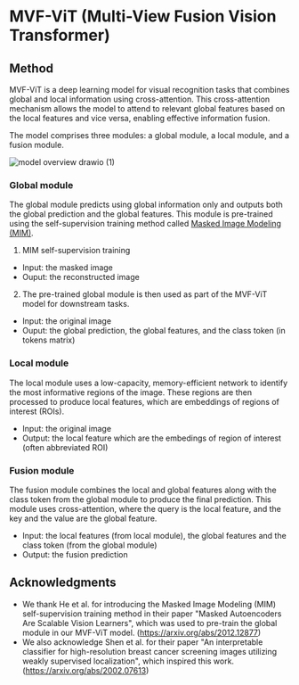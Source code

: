 # MVF-ViT (Multi-View Fusion Vision Transformer)

## Method
MVF-ViT is a deep learning model for visual recognition tasks that combines global and local information using cross-attention. This cross-attention mechanism allows the model to attend to relevant global features based on the local features and vice versa, enabling effective information fusion. 

The model comprises three modules: a global module, a local module, and a fusion module.

![model overview drawio (1)](https://user-images.githubusercontent.com/67547213/235863449-3b1b4ce3-33f2-4ac8-83a4-3de67aa57bf6.png)

### Global module
The global module predicts using global information only and outputs both the global prediction and the global features. This module is pre-trained using the self-supervision training method called  [Masked Image Modeling (MIM)](https://arxiv.org/abs/2111.06377).
1. MIM self-supervision training
- Input: the masked image 
- Ouput: the reconstructed image
2. The pre-trained global module is then used as part of the MVF-ViT model for downstream tasks.
- Input: the original image
- Ouput: the global prediction, the global features, and the class token (in tokens matrix)

### Local module
The local module uses a low-capacity, memory-efficient network to identify the most informative regions of the image. These regions are then processed to produce local features, which are embeddings of regions of interest (ROIs).
- Input: the original image
- Output: the local feature which are the embedings of region of interest (often abbreviated ROI)

### Fusion module
The fusion module combines the local and global features along with the class token from the global module to produce the final prediction. This module uses cross-attention, where the query is the local feature, and the key and the value are the global feature.
- Input: the local features (from local module), the global features and the class token (from the global module)
- Output: the fusion prediction

## Acknowledgments
- We thank He et al. for introducing the Masked Image Modeling (MIM) self-supervision training method in their paper "Masked Autoencoders Are Scalable Vision Learners", which was used to pre-train the global module in our MVF-ViT model. (https://arxiv.org/abs/2012.12877) 
- We also acknowledge Shen et al. for their paper "An interpretable classifier for high-resolution breast cancer screening images utilizing weakly supervised localization", which inspired this work. (https://arxiv.org/abs/2002.07613)
